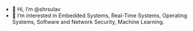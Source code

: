 - 👋 Hi, I’m @shrsulav
- 👀 I’m interested in Embedded Systems, Real-Time Systems, Operating Systems, Software and Network Security, Machine Learning.

<!---
shrsulav/shrsulav is a ✨ special ✨ repository because its `README.md` (this file) appears on your GitHub profile.
You can click the Preview link to take a look at your changes.
--->
